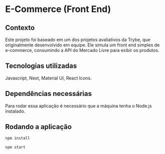 # E-Commerce (Front End)

## Contexto

Este projeto foi baseado em um dos projetos avaliativos da Trybe, que originalmente desenvolvido em equipe. Ele simula um front end simples de e-commerce, consumindo a API do Mercado Livre para exibir os produtos.

## Tecnologias utilizadas

Javascript, Next, Material UI, React Icons.

## Dependências necessárias

Para rodar essa aplicação é necessário que a máquina tenha o Node.js instalado.

## Rodando a aplicação

```bash
npm install
```

```bash
npm start
```
